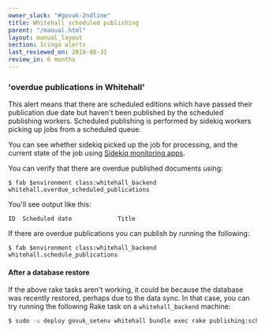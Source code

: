 ```yaml
---
owner_slack: "#govuk-2ndline"
title: Whitehall scheduled publishing
parent: "/manual.html"
layout: manual_layout
section: Icinga alerts
last_reviewed_on: 2018-08-31
review_in: 6 months
---
```


### 'overdue publications in Whitehall'

This alert means that there are scheduled editions which have passed
their publication due date but haven't been published by the scheduled
publishing workers. Scheduled publishing is performed by sidekiq workers
picking up jobs from a scheduled queue.

You can see whether sidekiq picked up the job for processing, and the
current state of the job using [Sidekiq monitoring
apps](applications/sidekiq-monitoring.html).

You can verify that there are overdue published documents using:

    $ fab $environment class:whitehall_backend whitehall.overdue_scheduled_publications

You'll see output like this:

    ID  Scheduled date             Title

If there are overdue publications you can publish by running the
following:

    $ fab $environment class:whitehall_backend whitehall.schedule_publications

#### After a database restore

If the above rake tasks aren't working, it could be because the database was recently restored, perhaps due to the data sync. In that case, you can try running the following Rake task on a `whitehall_backend` machine:

```bash
$ sudo -u deploy govuk_setenv whitehall bundle exec rake publishing:scheduled:requeue_all_jobs
```
